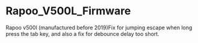 # Rapoo_V500L_Firmware
Rapoo v500l (manufactured before 2019)Fix for jumping escape when long press the tab key, and also a fix for debounce delay too short.
